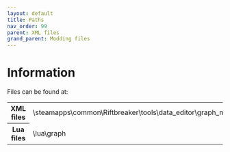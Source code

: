 ```yaml
---
layout: default
title: Paths 
nav_order: 99
parent: XML files
grand_parent: Modding files
---
```


# Information
Files can be found at:
<table>
    <tr>
        <th>XML files</th>
        <td>\steamapps\common\Riftbreaker\tools\data_editor\graph_nodes</td>
    </tr>
    <tr>
        <th>Lua files</th>
        <td>\lua\graph</td>
    </tr>
</table>